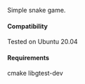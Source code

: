 Simple snake game.

#### Compatibility
Tested on Ubuntu 20.04

#### Requirements
cmake
libgtest-dev
